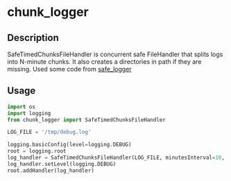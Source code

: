 # chunk_logger

## Description

SafeTimedChunksFileHandler is concurrent safe FileHandler that splits logs into N-minute chunks. It  also creates a directories in path if they are missing. Used some code from [safe_logger](https://github.com/cybergrind/safe_logger)


## Usage

```python
import os
import logging
from chunk_logger import SafeTimedChunksFileHandler

LOG_FILE = '/tmp/debug.log'

logging.basicConfig(level=logging.DEBUG)
root = logging.root
log_handler = SafeTimedChunksFileHandler(LOG_FILE, minutesInterval=10, oldCount=(60/10)*24*31)  # 10min chunks, 31d retention
log_handler.setLevel(logging.DEBUG)
root.addHandler(log_handler)


```